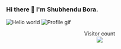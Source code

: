 ### Hi there 👋 I'm Shubhendu Bora.

<!--
**shubhendu0/shubhendu0** is a ✨ _special_ ✨ repository because its `README.md` (this file) appears on your GitHub profile.

Here are some ideas to get you started:

- 🔭 I’m currently working on ...
- 🌱 I’m currently learning ...
- 👯 I’m looking to collaborate on ...
- 🤔 I’m looking for help with ...
- 💬 Ask me about ...
- 📫 How to reach me: ...
- 😄 Pronouns: ...
- ⚡ Fun fact: ...
-->



<img src="https://raw.githubusercontent.com/sagar-viradiya/sagar-viradiya/master/resources/banner.png" alt="Hello world">
<img src="https://media2.giphy.com/media/L8K62iTDkzGX6/giphy.gif?cid=ecf05e47wgh7nqx9cg2rx0iyosi5p3v1oo1h1abvl66gt6tr&rid=giphy.gif&ct=g" alt="Profile gif">

<p align="center"> 
  Visitor count<br>
  <img src="https://profile-counter.glitch.me/shubhendu0/count.svg" />
</p>

